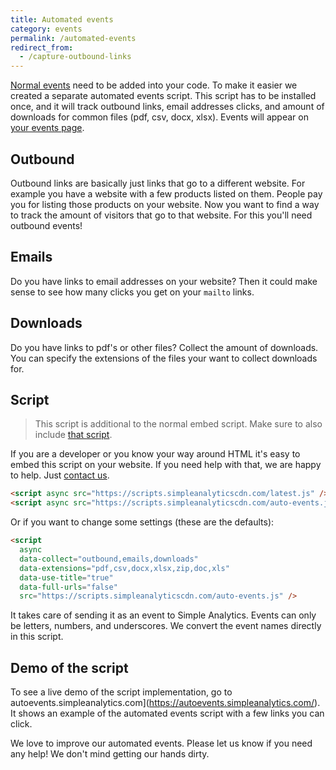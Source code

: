```yaml
---
title: Automated events
category: events
permalink: /automated-events
redirect_from:
  - /capture-outbound-links
---
```


[Normal events](/events) need to be added into your code. To make it easier we created a separate automated events script. This script has to be installed once, and it will track outbound links, email addresses clicks, and amount of downloads for common files (pdf, csv, docx, xlsx). Events will appear on [your events page](https://simpleanalytics.com/select-website/events).

## Outbound

Outbound links are basically just links that go to a different website. For example you have a website with a few products listed on them. People pay you for listing those products on your website. Now you want to find a way to track the amount of visitors that go to that website. For this you'll need outbound events!

## Emails

Do you have links to email addresses on your website? Then it could make sense to see how many clicks you get on your `mailto` links.

## Downloads

Do you have links to pdf's or other files? Collect the amount of downloads. You can specify the extensions of the files your want to collect downloads for.

## Script

> This script is additional to the normal embed script. Make sure to also include [that script](/script).

If you are a developer or you know your way around HTML it's easy to embed this script on your website. If you need help with that, we are happy to help. Just [contact us](https://simpleanalytics.com/contact).

<!-- prettier-ignore -->
```html
<script async src="https://scripts.simpleanalyticscdn.com/latest.js" />
<script async src="https://scripts.simpleanalyticscdn.com/auto-events.js" />
```

Or if you want to change some settings (these are the defaults):

<!-- prettier-ignore -->
```html
<script
  async
  data-collect="outbound,emails,downloads"
  data-extensions="pdf,csv,docx,xlsx,zip,doc,xls"
  data-use-title="true"
  data-full-urls="false"
  src="https://scripts.simpleanalyticscdn.com/auto-events.js" />
```

It takes care of sending it as an event to Simple Analytics. Events can only be letters, numbers, and underscores. We convert the event names directly in this script.

## Demo of the script

To see a live demo of the script implementation, go to autoevents.simpleanalytics.com](https://autoevents.simpleanalytics.com/). It shows an example of the automated events script with a few links you can click.

We love to improve our automated events. Please let us know if you need any help! We don't mind getting our hands dirty.
